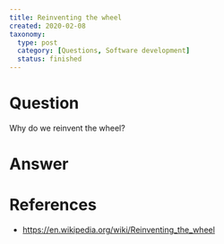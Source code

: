 ```yaml
---
title: Reinventing the wheel
created: 2020-02-08
taxonomy:
  type: post
  category: [Questions, Software development]
  status: finished
---
```


# Question
Why do we reinvent the wheel?

# Answer


# References
* https://en.wikipedia.org/wiki/Reinventing_the_wheel
